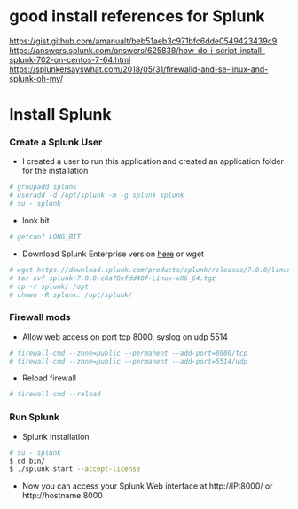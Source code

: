 # good install references for Splunk
https://gist.github.com/amanualt/beb51aeb3c971bfc6dde0549423439c9
https://answers.splunk.com/answers/625838/how-do-i-script-install-splunk-702-on-centos-7-64.html
https://splunkersayswhat.com/2018/05/31/firewalld-and-se-linux-and-splunk-oh-my/

# Install Splunk
[](https://linoxide.com/monitoring-2/install-splunk-centos-7/)
[](https://gist.github.com/stamler/e000addbe8c34c7c3d87#file-install_splunk-sh-L33)

### Create a Splunk User
- I created a user to run this application and created an application folder for the installation
```bash
# groupadd splunk
# useradd -d /opt/splunk -m -g splunk splunk
# su - splunk
```
- look bit
```bash
# getconf LONG_BIT
```
- Download Splunk Enterprise version [here](https://www.splunk.com/en_us/download.html) or wget
```bash
# wget https://download.splunk.com/products/splunk/releases/7.0.0/linux/splunk-7.0.0-c8a78efdd40f-Linux-x86_64.tgz
# tar xvf splunk-7.0.0-c8a78efdd40f-Linux-x86_64.tgz
# cp -r splunk/ /opt
# chown -R splunk: /opt/splunk/
```
### Firewall mods
- Allow web access on port tcp 8000, syslog on udp 5514
```bash
# firewall-cmd --zone=public --permanent --add-port=8000/tcp
# firewall-cmd --zone=public --permanent --add-port=5514/udp
```
- Reload firewall
```bash
# firewall-cmd --reload
```

### Run Splunk
- Splunk Installation
```bash
# su - splunk
$ cd bin/
$ ./splunk start --accept-license
```
- Now you can access your Splunk Web interface at http://IP:8000/ or http://hostname:8000
